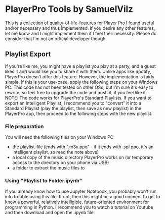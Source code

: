 # PlayerPro Tools by SamuelVilz

This is a collection of quality-of-life-features for Player Pro I found useful and/or necessary and thus implemented. If you desire any other features, let me know and I might implement them if I feel their necessity.
Please do consider that I'm not an official developer though.

## Playlist Export

If you're like me, you might have a playlist you play at a party, and a guest likes it and would like you to share it with them. Unlike apps like Spotify, PlayerPro doesn't offer this feature. However, the implementation is fairly simple.
If this is your use-case, apply the following steps on your Windows PC. This code has not been tested on other OSs, but I'm sure it's easy to rewrite, so feel free to upgrade the code and push it, if you feel like it.
NOTE: The code works for PlayerPro's Standard Playlists. If you want to export an Intelligent Playlist, I recommend you to "convert" it into a Standard Playlist (play the playlist, then save as new playlist) in the PlayerPro app, then proceed to the following steps with the new playlist.

### File preparation
You will need the following files on your Windows PC:
- the playlist-file (ends with ".m3u.ppo" - if it ends with .spl.ppo, it's an intelligent playlist, so read the note above)
- a local copy of the music directory PlayerPro works on (or temporary access to the directory on your phone via USB)
- a folder to extract the music files to

### Using "Playlist to Folder.ipynb"
If you already know how to use Jupyter Notebook, you probably won't run into trouble using this file. If not, then this might be a good moment to get to know a powerful, relatively intelligible, future-oriented environment for programming in Python. I recommend you to watch a tutorial on Youtube and then download and open the .ipynb file.
